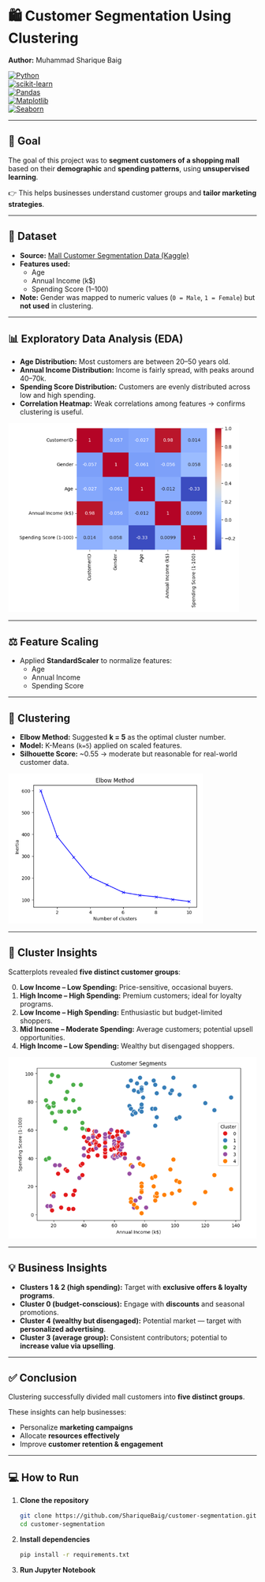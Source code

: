 # 🛍️ Customer Segmentation Using Clustering

**Author:** Muhammad Sharique Baig

[![Python](https://img.shields.io/badge/Python-3.9%2B-blue.svg)](https://www.python.org/)  
[![scikit-learn](https://img.shields.io/badge/ML-scikit--learn-orange)](https://scikit-learn.org/stable/)  
[![Pandas](https://img.shields.io/badge/Data-Pandas-green)](https://pandas.pydata.org/)  
[![Matplotlib](https://img.shields.io/badge/Plots-Matplotlib-blue)](https://matplotlib.org/)  
[![Seaborn](https://img.shields.io/badge/Visualization-Seaborn-teal)](https://seaborn.pydata.org/)

---

## 🎯 Goal

The goal of this project was to **segment customers of a shopping mall** based on their **demographic** and **spending patterns**, using **unsupervised learning**.

👉 This helps businesses understand customer groups and **tailor marketing strategies**.

---

## 📂 Dataset

- **Source:** [Mall Customer Segmentation Data (Kaggle)](https://www.kaggle.com/datasets/vjchoudhary7/customer-segmentation-tutorial)
- **Features used:**
  - Age
  - Annual Income (k$)
  - Spending Score (1–100)
- **Note:** Gender was mapped to numeric values (`0 = Male`, `1 = Female`) but **not used** in clustering.

---

## 📊 Exploratory Data Analysis (EDA)

- **Age Distribution:** Most customers are between 20–50 years old.
- **Annual Income Distribution:** Income is fairly spread, with peaks around 40–70k.
- **Spending Score Distribution:** Customers are evenly distributed across low and high spending.
- **Correlation Heatmap:** Weak correlations among features → confirms clustering is useful.

![Correlation Heatmap](figures/correlation_heatmap.png)

---

## ⚖️ Feature Scaling

- Applied **StandardScaler** to normalize features:
  - Age
  - Annual Income
  - Spending Score

---

## 🤖 Clustering

- **Elbow Method:** Suggested **k = 5** as the optimal cluster number.
- **Model:** K-Means (`k=5`) applied on scaled features.
- **Silhouette Score:** ~0.55 → moderate but reasonable for real-world customer data.

![Elbow Method](figures/elbow_method.png)

---

## 🔎 Cluster Insights

Scatterplots revealed **five distinct customer groups**:

0. **Low Income – Low Spending:** Price-sensitive, occasional buyers.
1. **High Income – High Spending:** Premium customers; ideal for loyalty programs.
2. **Low Income – High Spending:** Enthusiastic but budget-limited shoppers.
3. **Mid Income – Moderate Spending:** Average customers; potential upsell opportunities.
4. **High Income – Low Spending:** Wealthy but disengaged shoppers.

![Clusters](figures/clusters.png)

---

## 💡 Business Insights

- **Clusters 1 & 2 (high spending):** Target with **exclusive offers & loyalty programs**.
- **Cluster 0 (budget-conscious):** Engage with **discounts** and seasonal promotions.
- **Cluster 4 (wealthy but disengaged):** Potential market — target with **personalized advertising**.
- **Cluster 3 (average group):** Consistent contributors; potential to **increase value via upselling**.

---

## ✅ Conclusion

Clustering successfully divided mall customers into **five distinct groups**.

These insights can help businesses:

- Personalize **marketing campaigns**
- Allocate **resources effectively**
- Improve **customer retention & engagement**

---

## 💻 How to Run

1. **Clone the repository**
   ```bash
   git clone https://github.com/ShariqueBaig/customer-segmentation.git
   cd customer-segmentation
   ```
2. **Install dependencies**
   ```bash
   pip install -r requirements.txt
   ```
3. **Run Jupyter Notebook**
